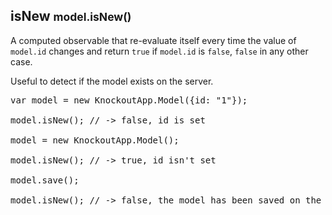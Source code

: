 <h2 class="page-header">isNew <small>model.isNew()</small></h2>

A computed observable that re-evaluate itself every time the value of `model.id` changes and return `true` if `model.id` is `false`, `false` in any other case.

Useful to detect if the model exists on the server.

<pre class="prettyprint">
var model = new KnockoutApp.Model({id: "1"});

model.isNew(); // -> false, id is set

model = new KnockoutApp.Model();

model.isNew(); // -> true, id isn't set

model.save();

model.isNew(); // -> false, the model has been saved on the server and id has been set
</pre>